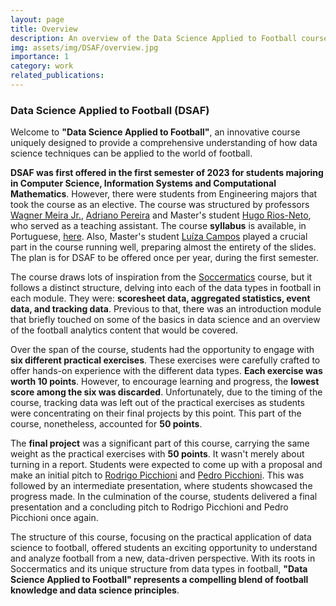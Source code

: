 ```yaml
---
layout: page
title: Overview
description: An overview of the Data Science Applied to Football course.
img: assets/img/DSAF/overview.jpg
importance: 1
category: work
related_publications: 
---
```


<h3>Data Science Applied to Football (DSAF)</h3>
Welcome to <strong>"Data Science Applied to Football"</strong>, an innovative course uniquely designed to provide a comprehensive understanding of how data science 
techniques can be applied to the world of football. 

<strong>DSAF was first offered in the first semester of 2023 for students majoring in Computer Science, Information Systems and Computational Mathematics</strong>. 
However, there were students from Engineering majors that took the course as an elective. The course was structured by professors 
<a href='https://dcc.ufmg.br/professor/wagner-meira-junior/'>Wagner Meira Jr.</a>, 
<a href='https://dcc.ufmg.br/professor/adriano-cesar-machado-pereira/'>Adriano Pereira</a> and Master's student 
<a href='https://hugoriosneto.github.io/'>Hugo Rios-Neto</a>, who served as a teaching assistant. 
The course <strong>syllabus</strong> is available, in Portuguese, 
<a href='https://docs.google.com/document/d/181RvYa94wxLDB7S6A9AHajWYVwHF1C9wNIGuzfPPSO0/edit'>here</a>.
Also, Master's student <a href='https://luizacbcampos.github.io/'>Luíza Campos</a> played a crucial part in the course running well, 
preparing almost the entirety of the slides. The plan is for DSAF to be offered once per year, during the first semester.

The course draws lots of inspiration from the <a href='https://maaikevr.github.io/'>Soccermatics</a> course, but it follows a 
distinct structure, delving into each of the data types in football in each module. They were: <strong>scoresheet data, aggregated statistics, event data, and tracking data</strong>. 
Previous to that, there was an introduction module that briefly touched on some of the basics in data science and an overview 
of the football analytics content that would be covered.

Over the span of the course, students had the opportunity to engage with <strong>six different practical exercises</strong>. These exercises were carefully crafted to offer 
hands-on experience with the different data types. <strong>Each exercise was worth 10 points</strong>. However, to encourage learning and progress, the <strong>lowest score 
among the six was discarded</strong>. Unfortunately, due to the timing of the course, tracking data was left out of the practical exercises as students 
were concentrating on their final projects by this point. This part of the course, nonetheless, accounted for <strong>50 points</strong>.

The <strong>final project</strong> was a significant part of this course, carrying the same weight as the practical exercises with <strong>50 points</strong>. 
It wasn't merely about turning in a report. Students were expected to come up with a proposal and make an initial pitch to 
<a href='https://www.linkedin.com/in/rodrigo-picchioni-5154a2a2/'>Rodrigo Picchioni</a> and <a href='https://www.linkedin.com/in/pedro-picchioni-ba959913a/'>Pedro Picchioni</a>. 
This was followed by an intermediate presentation, where students showcased the progress made. In the culmination of the course, students delivered a final presentation 
and a concluding pitch to Rodrigo Picchioni and Pedro Picchioni once again.

The structure of this course, focusing on the practical application of data science to football, offered students an exciting opportunity to 
understand and analyze football from a new, data-driven perspective. With its roots in Soccermatics and its unique structure from data types in 
football, <strong>"Data Science Applied to Football" represents a compelling blend of football knowledge and data science principles</strong>.